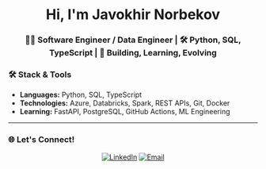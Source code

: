 <h1 align="center">Hi, I'm Javokhir Norbekov</h1>
<h3 align="center">👨‍💻 Software Engineer / Data Engineer  | 🛠️ Python, SQL, TypeScript | 🚀 Building, Learning, Evolving</h3>


### 🛠️ Stack & Tools
- **Languages:** Python, SQL, TypeScript  
- **Technologies:** Azure, Databricks, Spark, REST APIs, Git, Docker  
- **Learning:** FastAPI, PostgreSQL, GitHub Actions, ML Engineering

---

### 🌐 Let's Connect!
<p align="center">
  <a href="https://www.linkedin.com/in/javokhir-norbekov/" target="_blank"><img alt="LinkedIn" src="https://img.shields.io/badge/LinkedIn-blue?style=flat-square&logo=linkedin"></a>
  <a href="mailto:javokhir.nor@gmail.com"><img alt="Email" src="https://img.shields.io/badge/Email-D14836?style=flat-square&logo=gmail&logoColor=white"></a>
</p>
